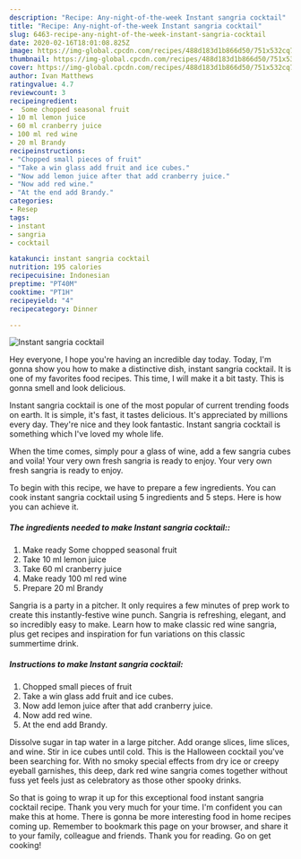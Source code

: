 ```yaml
---
description: "Recipe: Any-night-of-the-week Instant sangria cocktail"
title: "Recipe: Any-night-of-the-week Instant sangria cocktail"
slug: 6463-recipe-any-night-of-the-week-instant-sangria-cocktail
date: 2020-02-16T18:01:08.825Z
image: https://img-global.cpcdn.com/recipes/488d183d1b866d50/751x532cq70/instant-sangria-cocktail-recipe-main-photo.jpg
thumbnail: https://img-global.cpcdn.com/recipes/488d183d1b866d50/751x532cq70/instant-sangria-cocktail-recipe-main-photo.jpg
cover: https://img-global.cpcdn.com/recipes/488d183d1b866d50/751x532cq70/instant-sangria-cocktail-recipe-main-photo.jpg
author: Ivan Matthews
ratingvalue: 4.7
reviewcount: 3
recipeingredient:
-  Some chopped seasonal fruit
- 10 ml lemon juice
- 60 ml cranberry juice
- 100 ml red wine
- 20 ml Brandy
recipeinstructions:
- "Chopped small pieces of fruit"
- "Take a win glass add fruit and ice cubes."
- "Now add lemon juice after that add cranberry juice."
- "Now add red wine."
- "At the end add Brandy."
categories:
- Resep
tags:
- instant
- sangria
- cocktail

katakunci: instant sangria cocktail
nutrition: 195 calories
recipecuisine: Indonesian
preptime: "PT40M"
cooktime: "PT1H"
recipeyield: "4"
recipecategory: Dinner

---
```



![Instant sangria cocktail](https://img-global.cpcdn.com/recipes/488d183d1b866d50/751x532cq70/instant-sangria-cocktail-recipe-main-photo.jpg)

Hey everyone, I hope you're having an incredible day today. Today, I'm gonna show you how to make a distinctive dish, instant sangria cocktail. It is one of my favorites food recipes. This time, I will make it a bit tasty. This is gonna smell and look delicious.

Instant sangria cocktail is one of the most popular of current trending foods on earth. It is simple, it's fast, it tastes delicious. It's appreciated by millions every day. They're nice and they look fantastic. Instant sangria cocktail is something which I've loved my whole life.

When the time comes, simply pour a glass of wine, add a few sangria cubes and voila! Your very own fresh sangria is ready to enjoy. Your very own fresh sangria is ready to enjoy.


To begin with this recipe, we have to prepare a few ingredients. You can cook instant sangria cocktail using 5 ingredients and 5 steps. Here is how you can achieve it.

##### The ingredients needed to make Instant sangria cocktail::

1. Make ready  Some chopped seasonal fruit
1. Take 10 ml lemon juice
1. Take 60 ml cranberry juice
1. Make ready 100 ml red wine
1. Prepare 20 ml Brandy


Sangria is a party in a pitcher. It only requires a few minutes of prep work to create this instantly-festive wine punch. Sangria is refreshing, elegant, and so incredibly easy to make. Learn how to make classic red wine sangria, plus get recipes and inspiration for fun variations on this classic summertime drink. 

##### Instructions to make Instant sangria cocktail:

1. Chopped small pieces of fruit
1. Take a win glass add fruit and ice cubes.
1. Now add lemon juice after that add cranberry juice.
1. Now add red wine.
1. At the end add Brandy.


Dissolve sugar in tap water in a large pitcher. Add orange slices, lime slices, and wine. Stir in ice cubes until cold. This is the Halloween cocktail you&#39;ve been searching for. With no smoky special effects from dry ice or creepy eyeball garnishes, this deep, dark red wine sangria comes together without fuss yet feels just as celebratory as those other spooky drinks. 

So that is going to wrap it up for this exceptional food instant sangria cocktail recipe. Thank you very much for your time. I'm confident you can make this at home. There is gonna be more interesting food in home recipes coming up. Remember to bookmark this page on your browser, and share it to your family, colleague and friends. Thank you for reading. Go on get cooking!
